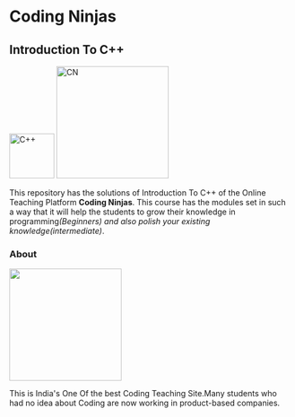 # Coding Ninjas
## Introduction To C++


<img src="https://user-images.githubusercontent.com/59994163/99360607-e1b85b00-28d6-11eb-90d5-38efcab6477f.png" alt="C++" width="80px">   <img src="https://user-images.githubusercontent.com/59994163/99361396-03fea880-28d8-11eb-9918-00edfa0e107d.png" alt="CN" width="200px">


This repository has the solutions of Introduction To C++ of the Online Teaching Platform <strong> Coding Ninjas</strong>.
This course has the modules set in such a way that it will help the students to grow their knowledge in programming<em>(Beginners)
and also polish your existing knowledge(intermediate)</em>.

### About
<img class="apps" src="https://user-images.githubusercontent.com/59994163/99361273-dc0f4500-28d7-11eb-83dd-6f81fc5ff299.png" width="200px">

This is India's One Of the best Coding Teaching Site.Many students who had no idea about Coding are now working in product-based companies.
